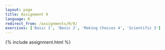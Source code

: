 ```yaml
---
layout: page
title: Assignment 9
language: R
redirect_from: /assignments/R/9/
exercises: ['Basic 1', 'Basic 2', 'Making Choices 4', 'Scientific 3']
---
```


{% include assignment.html %}

